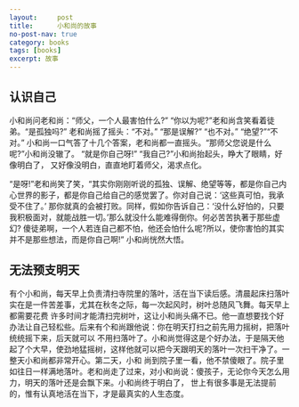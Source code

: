 ```yaml
---
layout:     post
title:      小和尚的故事
no-post-nav: true
category: books
tags: [books]
excerpt: 故事
---
```

## 认识自己
<p>
小和尚问老和尚：“师父，一个人最害怕什么?” “你以为呢?”老和尚含笑看着徒弟。“是孤独吗?” 老和尚摇了摇头：“不对。” “那是误解?” “也不对。” “绝望?”“不对。”
小和尚一口气答了十几个答案，老和尚都一直摇头。“那师父您说是什么呢?”小和尚没辙了。 “就是你自己呀!” “我自己?”小和尚抬起头，睁大了眼睛，好像明白了，
又好像没明白，直直地盯着师父，渴求点化。

“是呀!”老和尚笑了笑，“其实你刚刚听说的孤独、误解、绝望等等，都是你自己内心世界的影子，都是你自己给自己的感觉罢了。你对自己说：‘这些真可怕，我承受不住了。’
那你就真的会被打败。同样，假如你告诉自己：‘没什么好怕的，只要我积极面对，就能战胜一切。’那么就没什么能难得倒你。何必苦苦执著于那些虚幻?
傻徒弟啊，一个人若连自己都不怕，他还会怕什么呢?所以，使你害怕的其实并不是那些想法，而是你自己啊!” 小和尚恍然大悟。
</p>

## 无法预支明天
<p>
有个小和尚，每天早上负责清扫寺院里的落叶，活在当下读后感。清晨起床扫落叶实在是一件苦差事，尤其在秋冬之际，每一次起风时，树叶总随风飞舞。每天早上都需要花费
许多时间才能清扫完树叶，这让小和尚头痛不已。他一直想要找个好办法让自己轻松些。后来有个和尚跟他说：你在明天打扫之前先用力摇树，把落叶统统摇下来，后天就可以
不用扫落叶了。小和尚觉得这是个好办法，于是隔天他起了个大早，使劲地猛摇树，这样他就可以把今天跟明天的落叶一次扫干净了。一整天小和尚都非常开心。第二天，小和
尚到院子里一看，他不禁傻眼了。院子里如往日一样满地落叶。老和尚走了过来，对小和尚说：傻孩子，无论你今天怎么用力，明天的落叶还是会飘下来。小和尚终于明白了，
世上有很多事是无法提前的，惟有认真地活在当下，才是最真实的人生态度。
</p>